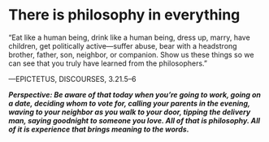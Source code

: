 # There is philosophy in everything

“Eat like a human being, drink like a human being, dress up, marry, have children, get politically active—suffer abuse, bear with a headstrong brother, father, son, neighbor, or companion. Show us these things so we can see that you truly have learned from the philosophers.”

—EPICTETUS, DISCOURSES, 3.21.5–6

***Perspective: Be aware of that today when you’re going to work, going on a date, deciding whom to vote for, calling your parents in the evening, waving to your neighbor as you walk to your door, tipping the delivery man, saying goodnight to someone you love. All of that is philosophy. All of it is experience that brings meaning to the words.***
